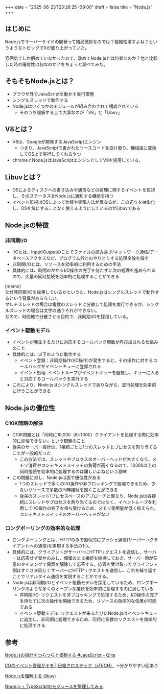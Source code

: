 +++
date = "2025-06-23T23:26:25+09:00"
draft = false
title = "Node.js"
+++


## はじめに

Node.jsでサーバーサイドの開発って結局微妙なのでは？複雑性増すよね？というようなトピックでXが盛り上がっていた。

雰囲気でしか掴めていなかったので、改めてNode.jsとは何者なのか？他と比較した時の優位性は何なのか？をちょっと調べてみた。

## そもそもNode.jsとは？

- ブラウザ外でJavaScriptを動かす実行環境
- シングルスレッドで動作する
- Node.jsはいくつかのモジュールが組み合わされて構成されている
  - そのうち理解する上で大事なのが「V8」と「Libuv」 

## V8とは？

- V8は、Googleが開発するJavaScriptエンジン
  - つまり、JavaScriptで書かれたソースコードを受け取り、機械語に変換してOS上で実行してくれるやつ
- chromeとNode.jsはJavaScriptエンジンとしてV8を採用している。

## Libuvとは？

- OSによるディスクへの書き込みや通信などの処理に関するイベントを監視し、そのステータスをNode.jsに通知する機能を持つ
 - イベント監視はOSによって仕様や実現方法が異なるが、この辺りを抽象化し、OSを気にすることなく使えるようにしているのがLibuvである

## Node.jsの特徴

### 非同期I/O

- I/Oとは、Input/Outputのことでファイルの読み書き/ネットワーク通信/データベースアクセスなど、プログラム外とのやりとりする処理全般を指す
- 非同期I/Oとは、リソースを効率的に利用するための手法
- 具体的には、時間のかかるI/O操作の完了を待たずに次の処理を進められるので、大量の同時接続を効率的に処理することができる

[memo]<br>
なぜ非同期I/Oを採用しているかというと、Node.jsはシングルスレッドで動作するという背景があるらしい。<br>
マルチスレッドの場合は複数のスレッドに分散して処理を実行できるが、シングルスレッドの場合は文字の通りそれができない。<br>
なので、時間軸で分散させる目的で、非同期I/Oを採用している。

### イベント駆動モデル

- イベントが発生するたびに対応するコールバック関数が呼び出される仕組みのこと
- 具体的には、以下のように動作する
  - イベント登録：非同期操作(I/O操作)が発生すると、その操作に対するコールバックがイベントキューに登録される
  - イベント処理: イベントループがイベントキューを監視し、キューに入ると対応するコールバックを実行する
- これにより、Node.jsはシングルスレッドでありながら、並行処理を効率的に行うことができる

## Node.jsの優位性

### C10K問題の解決

- C10K問題とは「同時に10,000（K=1000）クライアントを処理する際に効率的に処理できない」という問題のこと
- 従来のサーバー設計は、1接続ごとに1つのスレッドとプロセスを割り当てることが一般的だった
  - この方法では、スレッドやプロセスのオーバーヘッドが大きくなり、メモリ消費やコンテキストスイッチの負荷が高くなるので、10000以上の同時接続を効率的に処理するのは難しいよねという意味
- この問題に対し、Node.jsは面で優位性がある
  - 1つのスレッドで多くのI/O操作や非ブロッキングで処理できるため、少ないリソースで多数の同時接続を捌くことができる
  - 従来のスレッド/プロセスベースのアプローチと異なり、Node.jsは各接続にスレッドやプロセスを割り当てるのではなく、イベントループを利用してI/O操作の完了を待ち受けるため、メモリ使用量が低く抑えられ、コンテキストスイッチのオーバーヘッドがない

### ロングポーリングの効率的な処理

- ロングポーリングとは、HTTPのみで擬似的にプッシュ通信(サーバー→クライアントへの通信)を実現する手法の1つ。
-   具体的には、クライアントがサーバーにHTTPリクエストを送信し、サーバーは応答せず受付のみし、保留のまま接続を維持しておき、サーバー側が任意のタイミングで保留を解除して応答する。応答を受け取ったクライアント側はすぐさま同じくサーバーにHTTPリクエストを送信し、これを繰り返すことでリアルタイム通信を実現することができる。
- Node.jsは非同期I/Oとイベント駆動モデルを採用しているため、ロングポーリングのような多くのオープンな接続を効率的に処理するのに適している
  - 非同期I/O: リクエストを非ブロッキングで処理するため、I/O操作の完了を待たずに次の操作を開始できるため、リソースの効率的な使用が可能である
  - イベント駆動モデル: リクエストが来るたびにNode.jsはイベントキューに追加し、非同期に処理できるため、同時に多数のリクエストを効率的に処理できる

## 参考

[Node.jsの設計をつらつらと概観する #JavaScript - Qiita](https://qiita.com/Shiruba/items/709044782cffbd2aaeda)

[I/Oのイベント管理がキモ | 日経クロステック（xTECH）](https://xtech.nikkei.com/it/article/COLUMN/20120725/411442/)
→分かりやすい図あり

[Node.jsを理解する (libuv)](https://zenn.dev/mmomm/articles/ff83eb49a7b642)

[Node.js + TypeScriptのモジュールを整理してみる](https://blog.koh.dev/2024-04-23-nodejs-typescript-module/)
